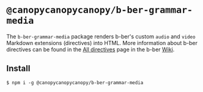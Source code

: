 # `@canopycanopycanopy/b-ber-grammar-media`

The `b-ber-grammar-media` package renders b-ber's custom `audio` and `video` Markdown extensions (directives) into HTML. More information about b-ber directives can be found in the [All directives](https://github.com/triplecanopy/b-ber/wiki/all-directives) page in the b-ber [Wiki](https://github.com/triplecanopy/b-ber/wiki).

## Install

```
$ npm i -g @canopycanopycanopy/b-ber-grammar-media
```
